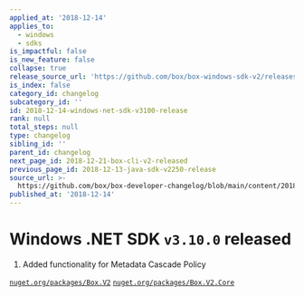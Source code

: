 ```yaml
---
applied_at: '2018-12-14'
applies_to:
  - windows
  - sdks
is_impactful: false
is_new_feature: false
collapse: true
release_source_url: 'https://github.com/box/box-windows-sdk-v2/releases/tag/v3.10.0'
is_index: false
category_id: changelog
subcategory_id: ''
id: 2018-12-14-windows-net-sdk-v3100-release
rank: null
total_steps: null
type: changelog
sibling_id: ''
parent_id: changelog
next_page_id: 2018-12-21-box-cli-v2-released
previous_page_id: 2018-12-13-java-sdk-v2250-release
source_url: >-
  https://github.com/box/box-developer-changelog/blob/main/content/2018/12-14-windows-net-sdk-v3100-release.md
published_at: '2018-12-14'
---
```

# Windows .NET SDK `v3.10.0` released

1. Added functionality for Metadata Cascade Policy

[`nuget.org/packages/Box.V2`](https://www.nuget.org/packages/Box.V2)
[`nuget.org/packages/Box.V2.Core`](https://www.nuget.org/packages/Box.V2.Core/)